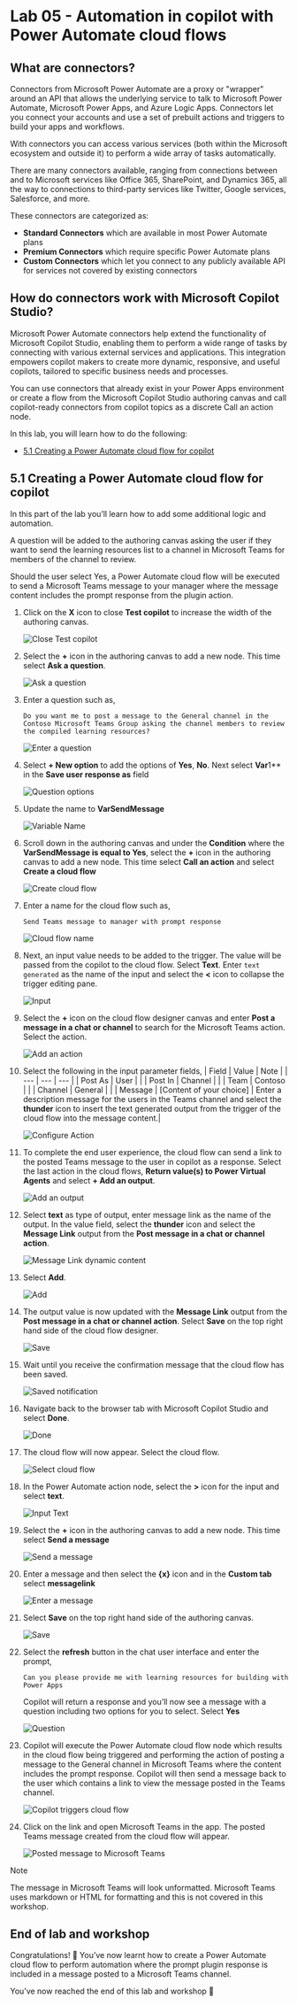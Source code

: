 # Lab 05 - Automation in copilot with Power Automate cloud flows

## What are connectors?

Connectors from Microsoft Power Automate are a proxy or "wrapper" around an API that allows the underlying service to talk to Microsoft Power Automate, Microsoft Power Apps, and Azure Logic Apps. Connectors let you connect your accounts and use a set of prebuilt actions and triggers to build your apps and workflows.

With connectors you can access various services (both within the Microsoft ecosystem and outside it) to perform a wide array of tasks automatically.

There are many connectors available, ranging from connections between and to Microsoft services like Office 365, SharePoint, and Dynamics 365, all the way to connections to third-party services like Twitter, Google services, Salesforce, and more. 

These connectors are categorized as:
- **Standard Connectors**  which are available in most Power Automate plans
- **Premium Connectors** which require specific Power Automate plans
- **Custom Connectors** which let you connect to any publicly available API for services not covered by existing connectors

## How do connectors work with Microsoft Copilot Studio?

Microsoft Power Automate connectors help extend the functionality of Microsoft Copilot Studio, enabling them to perform a wide range of tasks by connecting with various external services and applications. This integration empowers copilot makers to create more dynamic, responsive, and useful copilots, tailored to specific business needs and processes.

You can use connectors that already exist in your Power Apps environment or create a flow from the Microsoft Copilot Studio authoring canvas and call copilot-ready connectors from copilot topics as a discrete Call an action node.

In this lab, you will learn how to do the following:
* [5.1 Creating a Power Automate cloud flow for copilot](#51-creating-a-power-automate-cloud-flow-for-copilot)

## 5.1 Creating a Power Automate cloud flow for copilot

In this part of the lab you’ll learn how to add some additional logic and automation. 

A question will be added to the authoring canvas asking the user if they want to send the learning resources list to a channel in Microsoft Teams for members of the channel to review.

Should the user select Yes, a Power Automate cloud flow will be executed to send a Microsoft Teams message to your manager where the message content includes the prompt response from the plugin action.

1.	Click on the **X** icon to close **Test copilot** to increase the width of the authoring canvas.

    ![Close Test copilot](assets/5.1_01_CloseTestCopilot.jpg)

1.	Select the **+** icon in the authoring canvas to add a new node. This time select **Ask a question**.

    ![Ask a question](assets/5.2_02_AskAQuestion.jpg)

1.	Enter a question such as, 

    ```
    Do you want me to post a message to the General channel in the Contoso Microsoft Teams Group asking the channel members to review the compiled learning resources?
    ```
    
    ![Enter a question](assets/5.2_03_EnterQuestion.jpg)

1. Select **+ New option** to add the options of **Yes**, **No**. Next select **Var**1** in the **Save user response as** field

    ![Question options](assets/5.2_04_QuestionOptions.jpg)

1.	Update the name to **VarSendMessage**

    ![Variable Name](assets/5.2_05_VariableName.jpg)

1.	Scroll down in the authoring canvas and under the **Condition** where the **VarSendMessage is equal to Yes**, select the **+** icon in the authoring canvas to add a new node. This time select **Call an action** and select **Create a cloud flow**

    ![Create cloud flow](assets/5.2_06_CreateACloudFlow.jpg)

1.	Enter a name for the cloud flow such as, 

    ```
    Send Teams message to manager with prompt response
    ```
    ![Cloud flow name](assets/5.2_07_CloudFlowName.jpg)

1.	Next, an input value needs to be added to the trigger. The value will be passed from the copilot to the cloud flow. Select **Text**. Enter `text generated` as the name of the input and select the **<** icon to collapse the trigger editing pane.

    ![Input](assets/5.1_10_Input.jpg)

1.	Select the **+** icon on the cloud flow designer canvas and enter **Post a message in a chat or channel** to search for the Microsoft Teams action. Select the action.

    ![Add an action](assets/5.1_11_AddAnAction.jpg)

1.	Select the following in the input parameter fields,
    | Field | Value | Note |
    | --- | --- | --- |
    | Post As | User | |
    | Post In | Channel | |
    | Team | Contoso | |
    | Channel | General | |
    | Message | [Content of your choice] | Enter a description message for the users in the Teams channel and select the **thunder** icon to insert the text generated output from the trigger of the cloud flow into the message content.|

    ![Configure Action](assets/5.1_12_ConfigureAction.jpg)

1.	To complete the end user experience, the cloud flow can send a link to the posted Teams message to the user in copilot as a response. Select the last action in the cloud flows, **Return value(s) to Power Virtual Agents** and select **+ Add an output**. 

    ![Add an output](assets/5.1_13_AddAnOutput.jpg)

1.	Select **text** as type of output, enter message link as the name of the output. In the value field, select the **thunder** icon and select the **Message Link** output from the **Post message in a chat or channel action**.

    ![Message Link dynamic content](assets/5.1_14_MessageLinkDynamicContent.jpg)

1.	Select **Add**.

    ![Add](assets/5.1_15_Add.jpg)

1.	The output value is now updated with the **Message Link** output from the **Post message in a chat or channel action**. Select **Save** on the top right hand side of the cloud flow designer.

    ![Save](assets/5.1_16_Save.jpg)

1.	Wait until you receive the confirmation message that the cloud flow has been saved.

    ![Saved notification](assets/5.1_17_Saved.jpg)

1.	Navigate back to the browser tab with Microsoft Copilot Studio and select **Done**.

    ![Done](assets/5.1_18_Done.jpg)

1. The cloud flow will now appear. Select the cloud flow.

    ![Select cloud flow](assets/5.1_19_SelectCloudFlow.jpg)

1.	In the Power Automate action node, select the **>** icon for the input and select **text**.

    ![Input Text](assets/5.1_20_InputText.jpg)

1.	Select the **+** icon in the authoring canvas to add a new node. This time select **Send a message**

    ![Send a message](assets/5.1_21_SendAMessage.jpg)

1.	Enter a message and then select the **{x}** icon and in the **Custom tab** select **messagelink**

    ![Enter a message](assets/5.1_22_EnterAMessage.jpg)

1.	Select **Save** on the top right hand side of the authoring canvas.

    ![Save](assets/5.1_23_Save.jpg)

1.	Select the **refresh** button in the chat user interface and enter the prompt, 

    ```
    Can you please provide me with learning resources for building with Power Apps
    ```

    Copilot will return a response and you’ll now see a message with a question including two options for you to select. Select **Yes**

    ![Question](assets/5.1_24_Question.jpg)

1.	Copilot will execute the Power Automate cloud flow node which results in the cloud flow being triggered and performing the action of posting a message to the General channel in Microsoft Teams where the content includes the prompt response. Copilot will then send a message back to the user which contains a link to view the message posted in the Teams channel. 

    ![Copilot triggers cloud flow](assets/5.1_25_CopilotTriggersCloudFlow.jpg)

1. Click on the link and open Microsoft Teams in the app. The posted Teams message created from the cloud flow will appear.

    ![Posted message to Microsoft Teams](assets/5.1_26_TeamsMessage.jpg)

> [!NOTE]  
> The message in Microsoft Teams will look unformatted. Microsoft Teams uses markdown or HTML for formatting and this is not covered in this workshop.

## End of lab and workshop

Congratulations! 🎇 You’ve now learnt how to create a Power Automate cloud flow to perform automation where the prompt plugin response is included in a message posted to a Microsoft Teams channel.

You’ve now reached the end of this lab and workshop 🎉

